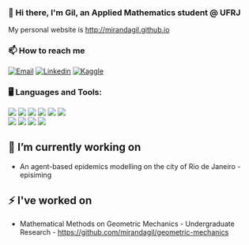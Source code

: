 ### :wave: Hi there, I'm Gil, an Applied Mathematics student @ UFRJ
My personal website is http://mirandagil.github.io

### 📫 How to reach me
[![Email](https://img.shields.io/badge/gil@matematica.ufrj.br-White?style=for-the-badge&logo=gmail&color=BE0030&logoColor=white)](mailto:gil@matematica.ufrj.br)
[![Linkedin](https://img.shields.io/badge/Linkedin-White?style=for-the-badge&logo=linkedin&color=BE0030&logoColor=white)](https://www.linkedin.com/in/gil-miranda-87a55370/)
[![Kaggle](https://img.shields.io/badge/Kaggle-White?style=for-the-badge&logo=kaggle&color=BE0030&logoColor=white)](https://www.kaggle.com/mirandagil)                                                                                                                  
                                                                                                                    
### :desktop_computer: Languages and Tools:
<img src="https://img.shields.io/badge/Python-White?style=plastic&logo=python&color=276DC3&logoColor=white"> <img src="https://img.shields.io/badge/C++-White?style=plastic&logo=c&color=276DC3&logoColor=white"> <img src="https://img.shields.io/badge/HTML-White?style=plastic&logo=html5&color=276DC3&logoColor=white"> <img src="https://img.shields.io/badge/Javascript-White?style=plastic&logo=javascript&color=276DC3&logoColor=white"> <img src="https://img.shields.io/badge/CSS-White?style=plastic&logo=css3&color=276DC3&logoColor=white"> <img src="https://img.shields.io/badge/LaTeX-White?style=plastic&logo=latex&color=276DC3&logoColor=white"><br>
<img src="https://img.shields.io/badge/Arch Linux-White?style=plastic&logo=arch-linux&color=276DC3&logoColor=white"> <img src="https://img.shields.io/badge/Visual Studio Code-White?style=plastic&logo=visual-studio-code&color=276DC3&logoColor=white"> <img src="https://img.shields.io/badge/Jupyter-White?style=plastic&logo=jupyter&color=276DC3&logoColor=white"> <img src="https://img.shields.io/badge/Git-White?style=plastic&logo=git&color=276DC3&logoColor=white">
## 🔭 I’m currently working on
 - An agent-based epidemics modelling on the city of Rio de Janeiro - episiming

## ⚡ I've worked on
 - Mathematical Methods on Geometric Mechanics - Undergraduate Research - https://github.com/mirandagil/geometric-mechanics
<!--
**mirandagil/mirandagil** is a ✨ _special_ ✨ repository because its `README.md` (this file) appears on your GitHub profile.

Here are some ideas to get you started:

- 🔭 I’m currently working on ...
- 🌱 I’m currently learning ...
- 👯 I’m looking to collaborate on ...
- 🤔 I’m looking for help with ...
- 💬 Ask me about ...
- 📫 How to reach me: ...
- 😄 Pronouns: ...
- ⚡ Fun fact: ...
-->
